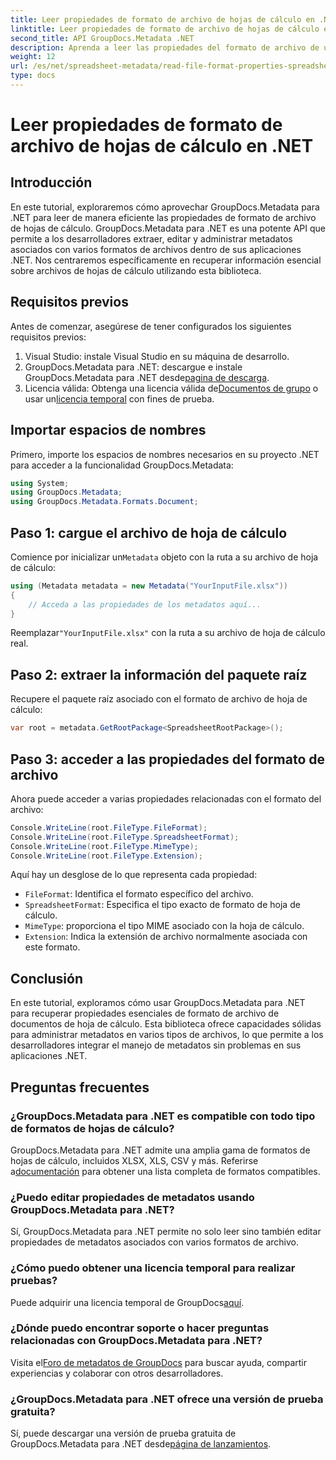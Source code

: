 ```yaml
---
title: Leer propiedades de formato de archivo de hojas de cálculo en .NET
linktitle: Leer propiedades de formato de archivo de hojas de cálculo en .NET
second_title: API GroupDocs.Metadata .NET
description: Aprenda a leer las propiedades del formato de archivo de una hoja de cálculo usando GroupDocs.Metadata para .NET. Acceda al formato de archivo, al tipo MIME y más con simples llamadas API.
weight: 12
url: /es/net/spreadsheet-metadata/read-file-format-properties-spreadsheets/
type: docs
---
```

# Leer propiedades de formato de archivo de hojas de cálculo en .NET

## Introducción
En este tutorial, exploraremos cómo aprovechar GroupDocs.Metadata para .NET para leer de manera eficiente las propiedades de formato de archivo de hojas de cálculo. GroupDocs.Metadata para .NET es una potente API que permite a los desarrolladores extraer, editar y administrar metadatos asociados con varios formatos de archivos dentro de sus aplicaciones .NET. Nos centraremos específicamente en recuperar información esencial sobre archivos de hojas de cálculo utilizando esta biblioteca.
## Requisitos previos
Antes de comenzar, asegúrese de tener configurados los siguientes requisitos previos:
1. Visual Studio: instale Visual Studio en su máquina de desarrollo.
2.  GroupDocs.Metadata para .NET: descargue e instale GroupDocs.Metadata para .NET desde[pagina de descarga](https://releases.groupdocs.com/metadata/net/).
3.  Licencia válida: Obtenga una licencia válida de[Documentos de grupo](https://purchase.groupdocs.com/buy) o usar un[licencia temporal](https://purchase.groupdocs.com/temporary-license/) con fines de prueba.

## Importar espacios de nombres
Primero, importe los espacios de nombres necesarios en su proyecto .NET para acceder a la funcionalidad GroupDocs.Metadata:
```csharp
using System;
using GroupDocs.Metadata;
using GroupDocs.Metadata.Formats.Document;
```
## Paso 1: cargue el archivo de hoja de cálculo
 Comience por inicializar un`Metadata` objeto con la ruta a su archivo de hoja de cálculo:
```csharp
using (Metadata metadata = new Metadata("YourInputFile.xlsx"))
{
    // Acceda a las propiedades de los metadatos aquí...
}
```
 Reemplazar`"YourInputFile.xlsx"` con la ruta a su archivo de hoja de cálculo real.
## Paso 2: extraer la información del paquete raíz
Recupere el paquete raíz asociado con el formato de archivo de hoja de cálculo:
```csharp
var root = metadata.GetRootPackage<SpreadsheetRootPackage>();
```
## Paso 3: acceder a las propiedades del formato de archivo
Ahora puede acceder a varias propiedades relacionadas con el formato del archivo:
```csharp
Console.WriteLine(root.FileType.FileFormat);
Console.WriteLine(root.FileType.SpreadsheetFormat);
Console.WriteLine(root.FileType.MimeType);
Console.WriteLine(root.FileType.Extension);
```
Aquí hay un desglose de lo que representa cada propiedad:
- `FileFormat`: Identifica el formato específico del archivo.
- `SpreadsheetFormat`: Especifica el tipo exacto de formato de hoja de cálculo.
- `MimeType`: proporciona el tipo MIME asociado con la hoja de cálculo.
- `Extension`: Indica la extensión de archivo normalmente asociada con este formato.

## Conclusión
En este tutorial, exploramos cómo usar GroupDocs.Metadata para .NET para recuperar propiedades esenciales de formato de archivo de documentos de hoja de cálculo. Esta biblioteca ofrece capacidades sólidas para administrar metadatos en varios tipos de archivos, lo que permite a los desarrolladores integrar el manejo de metadatos sin problemas en sus aplicaciones .NET.

## Preguntas frecuentes
### ¿GroupDocs.Metadata para .NET es compatible con todo tipo de formatos de hojas de cálculo?
 GroupDocs.Metadata para .NET admite una amplia gama de formatos de hojas de cálculo, incluidos XLSX, XLS, CSV y más. Referirse a[documentación](https://tutorials.groupdocs.com/metadata/net/) para obtener una lista completa de formatos compatibles.
### ¿Puedo editar propiedades de metadatos usando GroupDocs.Metadata para .NET?
Sí, GroupDocs.Metadata para .NET permite no solo leer sino también editar propiedades de metadatos asociados con varios formatos de archivo.
### ¿Cómo puedo obtener una licencia temporal para realizar pruebas?
 Puede adquirir una licencia temporal de GroupDocs[aquí](https://purchase.groupdocs.com/temporary-license/).
### ¿Dónde puedo encontrar soporte o hacer preguntas relacionadas con GroupDocs.Metadata para .NET?
 Visita el[Foro de metadatos de GroupDocs](https://forum.groupdocs.com/c/metadata/14) para buscar ayuda, compartir experiencias y colaborar con otros desarrolladores.
### ¿GroupDocs.Metadata para .NET ofrece una versión de prueba gratuita?
 Sí, puede descargar una versión de prueba gratuita de GroupDocs.Metadata para .NET desde[página de lanzamientos](https://releases.groupdocs.com/).